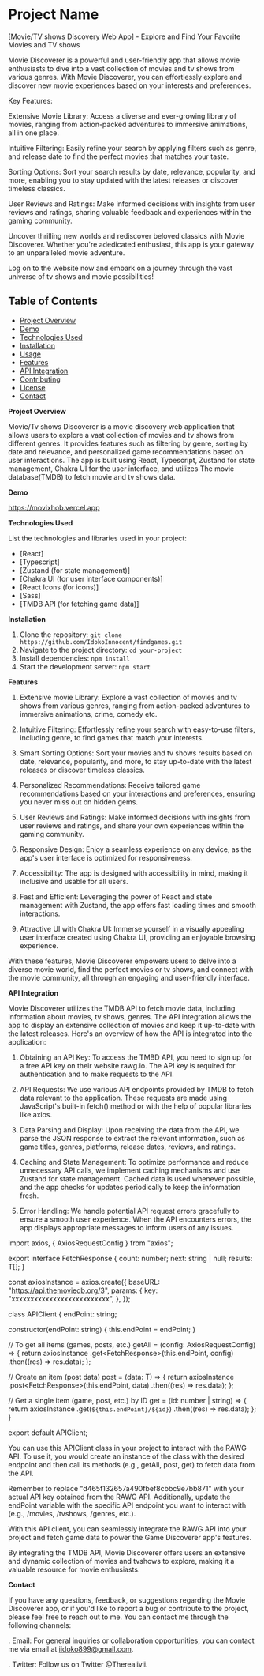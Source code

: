 # Project Name

[Movie/TV shows Discovery Web App] - Explore and Find Your Favorite Movies and TV shows

Movie Discoverer is a powerful and user-friendly app that allows movie enthusiasts to dive into a vast collection of movies and tv shows from various genres. With Movie Discoverer, you can effortlessly explore and discover new movie experiences based on your interests and preferences.

Key Features:

Extensive Movie Library: Access a diverse and ever-growing library of movies, ranging from action-packed adventures to immersive animations, all in one place.

Intuitive Filtering: Easily refine your search by applying filters such as genre, and release date to find the perfect movies that matches your taste.

Sorting Options: Sort your search results by date, relevance, popularity, and more, enabling you to stay updated with the latest releases or discover timeless classics.

User Reviews and Ratings: Make informed decisions with insights from user reviews and ratings, sharing valuable feedback and experiences within the gaming community.

Uncover thrilling new worlds and rediscover beloved classics with Movie Discoverer. Whether you're adedicated enthusiast, this app is your gateway to an unparalleled movie adventure.

Log on to the website now and embark on a journey through the vast universe of tv shows and movie possibilities!

## Table of Contents

- [Project Overview](#project-overview)
- [Demo](#demo)
- [Technologies Used](#technologies-used)
- [Installation](#installation)
- [Usage](#usage)
- [Features](#features)
- [API Integration](#api-integration)
- [Contributing](#contributing)
- [License](#license)
- [Contact](#contact)

**Project Overview**

Movie/Tv shows Discoverer is a movie discovery web application that allows users to explore a vast collection of movies and tv shows from different genres. It provides features such as filtering by genre, sorting by date and relevance, and personalized game recommendations based on user interactions. The app is built using React, Typescript, Zustand for state management, Chakra UI for the user interface, and utilizes The movie database(TMDB) to fetch movie and tv shows data.

**Demo**

https://movixhob.vercel.app

**Technologies Used**

List the technologies and libraries used in your project:

- [React]
- [Typescript]
- [Zustand (for state management)]
- [Chakra UI (for user interface components)]
- [React Icons (for icons)]
- [Sass]
- [TMDB API (for fetching game data)]

**Installation**

1. Clone the repository: `git clone https://github.com/IdokoInnocent/findgames.git`
2. Navigate to the project directory: `cd your-project`
3. Install dependencies: `npm install`
4. Start the development server: `npm start`

**Features**

1. Extensive movie Library: Explore a vast collection of movies and tv shows from various genres, ranging from action-packed adventures to immersive animations, crime, comedy etc.

2. Intuitive Filtering: Effortlessly refine your search with easy-to-use filters, including genre, to find games that match your interests.

3. Smart Sorting Options: Sort your movies and tv shows results based on date, relevance, popularity, and more, to stay up-to-date with the latest releases or discover timeless classics.

4. Personalized Recommendations: Receive tailored game recommendations based on your interactions and preferences, ensuring you never miss out on hidden gems.

5. User Reviews and Ratings: Make informed decisions with insights from user reviews and ratings, and share your own experiences within the gaming community.

6. Responsive Design: Enjoy a seamless experience on any device, as the app's user interface is optimized for responsiveness.

7. Accessibility: The app is designed with accessibility in mind, making it inclusive and usable for all users.

8. Fast and Efficient: Leveraging the power of React and state management with Zustand, the app offers fast loading times and smooth interactions.

9. Attractive UI with Chakra UI: Immerse yourself in a visually appealing user interface created using Chakra UI, providing an enjoyable browsing experience.

With these features, Movie Discoverer empowers users to delve into a diverse movie world, find the perfect movies or tv shows, and connect with the movie community, all through an engaging and user-friendly interface.

**API Integration**

Movie Discoverer utilizes the TMDB API to fetch movie data, including information about movies, tv shows, genres. The API integration allows the app to display an extensive collection of movies and keep it up-to-date with the latest releases. Here's an overview of how the API is integrated into the application:

1. Obtaining an API Key: To access the TMBD API, you need to sign up for a free API key on their website rawg.io. The API key is required for authentication and to make requests to the API.

2. API Requests: We use various API endpoints provided by TMDB to fetch data relevant to the application. These requests are made using JavaScript's built-in fetch() method or with the help of popular libraries like axios.

3. Data Parsing and Display: Upon receiving the data from the API, we parse the JSON response to extract the relevant information, such as game titles, genres, platforms, release dates, reviews, and ratings.

4. Caching and State Management: To optimize performance and reduce unnecessary API calls, we implement caching mechanisms and use Zustand for state management. Cached data is used whenever possible, and the app checks for updates periodically to keep the information fresh.

5. Error Handling: We handle potential API request errors gracefully to ensure a smooth user experience. When the API encounters errors, the app displays appropriate messages to inform users of any issues.

import axios, { AxiosRequestConfig } from "axios";

export interface FetchResponse<T> {
count: number;
next: string | null;
results: T[];
}

const axiosInstance = axios.create({
baseURL: "https://api.themoviedb.org/3",
params: {
key: "xxxxxxxxxxxxxxxxxxxxxxxxxx",
},
});

class APIClient<T> {
endPoint: string;

constructor(endPoint: string) {
this.endPoint = endPoint;
}

// To get all items (games, posts, etc.)
getAll = (config: AxiosRequestConfig) => {
return axiosInstance
.get<FetchResponse<T>>(this.endPoint, config)
.then((res) => res.data);
};

// Create an item (post data)
post = (data: T) => {
return axiosInstance
.post<FetchResponse<T>>(this.endPoint, data)
.then((res) => res.data);
};

// Get a single item (game, post, etc.) by ID
get = (id: number | string) => {
return axiosInstance
.get<T>(`${this.endPoint}/${id}`)
.then((res) => res.data);
};
}

export default APIClient;

You can use this APIClient class in your project to interact with the RAWG API. To use it, you would create an instance of the class with the desired endpoint and then call its methods (e.g., getAll, post, get) to fetch data from the API.

Remember to replace "d465f132657a490fbef8cbbc9e7bb871" with your actual API key obtained from the RAWG API. Additionally, update the endPoint variable with the specific API endpoint you want to interact with (e.g., /movies, /tvshows, /genres, etc.).

With this API client, you can seamlessly integrate the RAWG API into your project and fetch game data to power the Game Discoverer app's features.

By integrating the TMDB API, Movie Discoverer offers users an extensive and dynamic collection of movies and tvshows to explore, making it a valuable resource for movie enthusiasts.

**Contact**

If you have any questions, feedback, or suggestions regarding the Movie Discoverer app, or if you'd like to report a bug or contribute to the project, please feel free to reach out to me. You can contact me through the following channels:

. Email: For general inquiries or collaboration opportunities, you can contact me via email at iidoko899@gmail.com.

. Twitter: Follow us on Twitter @Therealivii.
